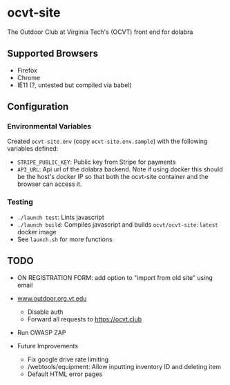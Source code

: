 # ocvt-site

The Outdoor Club at Virginia Tech's (OCVT) front end for dolabra

## Supported Browsers

- Firefox
- Chrome
- IE11 (?, untested but compiled via babel)


## Configuration

### Environmental Variables

Created `ocvt-site.env` (copy `ocvt-site.env.sample`) with the following variables defined:
- `STRIPE_PUBLIC_KEY`: Public key from Stripe for payments
- `API_URL`: Api url of the dolabra backend. Note if using docker this should be the host's docker IP so that both the ocvt-site container and the browser can access it.

### Testing

- `./launch test`: Lints javascript
- `./launch build`: Compiles javascript and builds `ocvt/ocvt-site:latest` docker image
- See `launch.sh` for more functions

## TODO

- ON REGISTRATION FORM: add option to "import from old site" using email
- www.outdoor.org.vt.edu
  - Disable auth
  - Forward all requests to https://ocvt.club
- Run OWASP ZAP

- Future Improvements
  - Fix google drive rate limiting
  - /webtools/equipment: Allow inputting inventory ID and deleting item
  - Default HTML error pages
